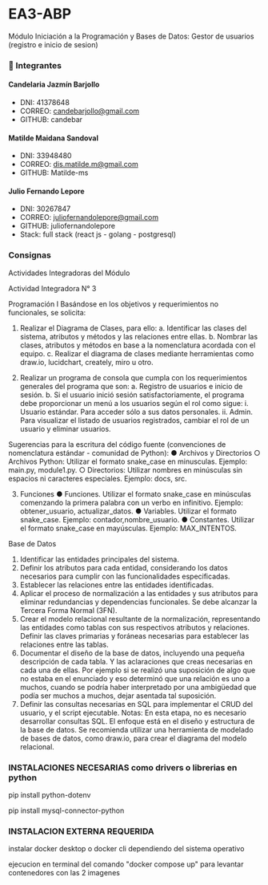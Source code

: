 # EA3-ABP
Módulo Iniciación a la Programación y Bases de Datos: Gestor de usuarios (registro e inicio de sesion)

### 👥 Integrantes

#### Candelaria Jazmín Barjollo 
- DNI: 41378648	
- CORREO: candebarjollo@gmail.com	
- GITHUB: candebar

#### Matilde Maidana Sandoval 
- DNI: 33948480	
- CORREO: dis.matilde.m@gmail.com
- GITHUB: Matilde-ms

#### Julio Fernando Lepore 
- DNI: 30267847
- CORREO: juliofernandolepore@gmail.com
- GITHUB: juliofernandolepore
- Stack: full stack (react js - golang - postgresql)

### Consignas

Actividades Integradoras del Módulo

Actividad Integradora N° 3

Programación I
Basándose en los objetivos y requerimientos no funcionales, se solicita:
1. Realizar el Diagrama de Clases, para ello:
a. Identificar las clases del sistema, atributos y métodos y las relaciones entre ellas.
b. Nombrar las clases, atributos y métodos en base a la nomenclatura acordada con el equipo.
c. Realizar el diagrama de clases mediante herramientas como draw.io, lucidchart, creately, miro u otro.

2. Realizar un programa de consola que cumpla con los requerimientos generales del programa que son:
a. Registro de usuarios e inicio de sesión.
b. Si el usuario inició sesión satisfactoriamente, el programa debe proporcionar un menú a los usuarios según el rol como sigue:
i. Usuario estándar. Para acceder sólo a sus datos personales.
ii. Admin. Para visualizar el listado de usuarios registrados, cambiar el rol de un usuario y eliminar usuarios.

Sugerencias para la escritura del código fuente (convenciones de nomenclatura estándar - comunidad de Python):
● Archivos y Directorios
○ Archivos Python: Utilizar el formato snake_case en minusculas. Ejemplo: main.py, module1.py. ○ Directorios: Utilizar nombres en minúsculas sin espacios ni caracteres especiales. Ejemplo: docs, src.

3. Funciones
● Funciones. Utilizar el formato snake_case en minúsculas comenzando la primera palabra con un verbo en infinitivo. Ejemplo: obtener_usuario, actualizar_datos.
● Variables. Utilizar el formato snake_case. Ejemplo: contador,nombre_usuario.
● Constantes. Utilizar el formato snake_case en mayúsculas. Ejemplo: MAX_INTENTOS.

Base de Datos
1. Identificar las entidades principales del sistema.
2. Definir los atributos para cada entidad, considerando los datos necesarios para cumplir con las funcionalidades especificadas.
3. Establecer las relaciones entre las entidades identificadas.
4. Aplicar el proceso de normalización a las entidades y sus atributos para eliminar redundancias y dependencias funcionales. Se debe alcanzar la Tercera Forma Normal (3FN).
5. Crear el modelo relacional resultante de la normalización, representando las entidades como tablas con sus respectivos atributos y relaciones. Definir las
claves primarias y foráneas necesarias para establecer las relaciones entre las tablas.
6. Documentar el diseño de la base de datos, incluyendo una pequeña descripción de cada tabla. Y las aclaraciones que creas necesarias en cada una de ellas. Por ejemplo si se realizó una suposición de algo que no estaba en el enunciado y eso determinó que una relación es uno a muchos, cuando se podría haber interpretado por una ambigüedad que podía ser muchos a
muchos, dejar asentada tal suposición.
7. Definir las consultas necesarias en SQL para implementar el CRUD del usuario, y el script ejecutable.
Notas: En esta etapa, no es necesario desarrollar consultas SQL. El enfoque está en el diseño y estructura de la base de datos. Se recomienda utilizar una herramienta de
modelado de bases de datos, como draw.io, para crear el diagrama del modelo relacional.

### INSTALACIONES NECESARIAS como drivers o librerias en python

pip install python-dotenv

pip install mysql-connector-python

### INSTALACION EXTERNA REQUERIDA

instalar docker desktop o docker cli dependiendo del sistema operativo

ejecucion en terminal del comando "docker compose up" para levantar contenedores con las 2 imagenes